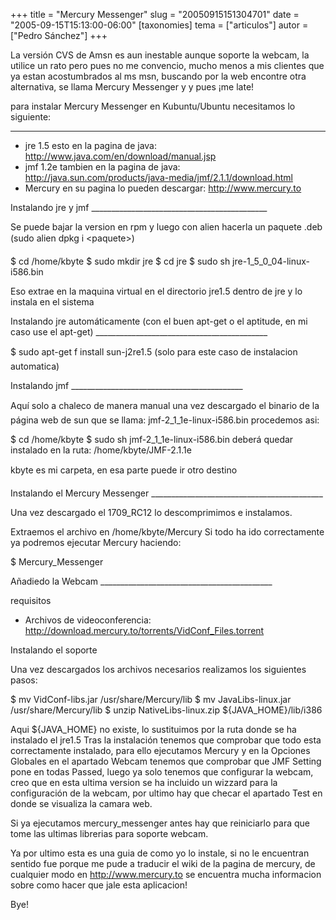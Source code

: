 +++
title = "Mercury Messenger"
slug = "20050915151304701"
date = "2005-09-15T15:13:00-06:00"
[taxonomies]
tema = ["articulos"]
autor = ["Pedro Sánchez"]
+++

La versión CVS de Amsn es aun inestable aunque soporte la webcam, la
utilice un rato pero pues no me convencio, mucho menos a mis clientes
que ya estan acostumbrados al ms msn, buscando por la web encontre otra
alternativa, se llama Mercury Messenger y y pues ¡me late!

para instalar Mercury Messenger en Kubuntu/Ubuntu necesitamos lo
siguiente:

<!-- more -->
------------------------------------------------------------------------

-   jre 1.5 esto en la pagina de java:
    http://www.java.com/en/download/manual.jsp
-   jmf 1.2e tambien en la pagina de java:
    http://java.sun.com/products/java-media/jmf/2.1.1/download.html
-   Mercury en su pagina lo pueden descargar: http://www.mercury.to

Instalando jre y jmf
\_\_\_\_\_\_\_\_\_\_\_\_\_\_\_\_\_\_\_\_\_\_\_\_\_\_\_\_\_\_\_\_\_\_\_\_\_\_\_\_\_\_\_\_

Se puede bajar la version en rpm y luego con alien hacerla un paquete
.deb (sudo alien dpkg i \<paquete\>)

$ cd /home/kbyte $ sudo mkdir jre $ cd jre $ sudo sh
jre-1_5\_0_04-linux-i586.bin

Eso extrae en la maquina virtual en el directorio jre1.5 dentro de jre y
lo instala en el sistema

Instalando jre automáticamente (con el buen apt-get o el aptitude, en mi
caso use el apt-get)
\_\_\_\_\_\_\_\_\_\_\_\_\_\_\_\_\_\_\_\_\_\_\_\_\_\_\_\_\_\_\_\_\_\_\_\_\_\_\_\_\_\_\_

$ sudo apt-get f install sun-j2re1.5 (solo para este caso de
instalacion automatica)

Instalando jmf
\_\_\_\_\_\_\_\_\_\_\_\_\_\_\_\_\_\_\_\_\_\_\_\_\_\_\_\_\_\_\_\_\_\_\_\_\_\_\_\_\_\_\_

Aquí solo a chaleco de manera manual una vez descargado el binario de
la página web de sun que se llama: jmf-2_1\_1e-linux-i586.bin procedemos
asi:

$ cd /home/kbyte $ sudo sh jmf-2_1\_1e-linux-i586.bin deberá quedar
instalado en la ruta: /home/kbyte/JMF-2.1.1e

kbyte es mi carpeta, en esa parte puede ir otro destino

Instalando el Mercury Messenger
\_\_\_\_\_\_\_\_\_\_\_\_\_\_\_\_\_\_\_\_\_\_\_\_\_\_\_\_\_\_\_\_\_\_\_\_\_\_\_\_\_\_\_

Una vez descargado el 1709_RC12 lo descomprimimos e instalamos.

Extraemos el archivo en /home/kbyte/Mercury Si todo ha ido correctamente
ya podremos ejecutar Mercury haciendo:

$ Mercury_Messenger

Añadiedo la Webcam
\_\_\_\_\_\_\_\_\_\_\_\_\_\_\_\_\_\_\_\_\_\_\_\_\_\_\_\_\_\_\_\_\_\_\_\_\_\_\_\_\_\_\_

requisitos

-   Archivos de videoconferencia:
    http://download.mercury.to/torrents/VidConf_Files.torrent

Instalando el soporte

Una vez descargados los archivos necesarios realizamos los siguientes
pasos:

$ mv VidConf-libs.jar /usr/share/Mercury/lib $ mv JavaLibs-linux.jar
/usr/share/Mercury/lib $ unzip NativeLibs-linux.zip
${JAVA_HOME}/lib/i386

Aqui ${JAVA_HOME} no existe, lo sustituimos por la ruta donde se ha
instalado el jre1.5 Tras la instalación tenemos que comprobar que todo
esta correctamente instalado, para ello ejecutamos Mercury y en la
Opciones Globales en el apartado Webcam tenemos que comprobar que JMF
Setting pone en todas Passed, luego ya solo tenemos que configurar la
webcam, creo que en esta ultima version se ha incluido un wizzard para
la configuración de la webcam, por ultimo hay que checar el apartado
Test en donde se visualiza la camara web.

Si ya ejecutamos mercury_messenger antes hay que reiniciarlo para que
tome las ultimas librerias para soporte webcam.

Ya por ultimo esta es una guia de como yo lo instale, si no le
encuentran sentido fue porque me pude a traducir el wiki de la pagina de
mercury, de cualquier modo en http://www.mercury.to se encuentra mucha
informacion sobre como hacer que jale esta aplicacion!

Bye!

